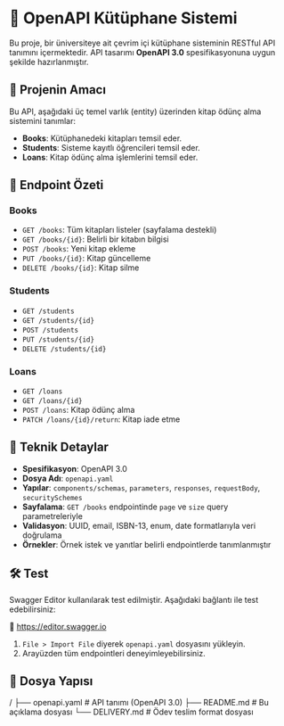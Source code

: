 # 📘 OpenAPI Kütüphane Sistemi

Bu proje, bir üniversiteye ait çevrim içi kütüphane sisteminin RESTful API tanımını içermektedir. API tasarımı **OpenAPI 3.0** spesifikasyonuna uygun şekilde hazırlanmıştır.

## 🎯 Projenin Amacı

Bu API, aşağıdaki üç temel varlık (entity) üzerinden kitap ödünç alma sistemini tanımlar:

- **Books**: Kütüphanedeki kitapları temsil eder.
- **Students**: Sisteme kayıtlı öğrencileri temsil eder.
- **Loans**: Kitap ödünç alma işlemlerini temsil eder.

## 🔗 Endpoint Özeti

### Books

- `GET /books`: Tüm kitapları listeler (sayfalama destekli)
- `GET /books/{id}`: Belirli bir kitabın bilgisi
- `POST /books`: Yeni kitap ekleme
- `PUT /books/{id}`: Kitap güncelleme
- `DELETE /books/{id}`: Kitap silme

### Students

- `GET /students`
- `GET /students/{id}`
- `POST /students`
- `PUT /students/{id}`
- `DELETE /students/{id}`

### Loans

- `GET /loans`
- `GET /loans/{id}`
- `POST /loans`: Kitap ödünç alma
- `PATCH /loans/{id}/return`: Kitap iade etme

## 🧱 Teknik Detaylar

- **Spesifikasyon**: OpenAPI 3.0
- **Dosya Adı**: `openapi.yaml`
- **Yapılar**: `components/schemas`, `parameters`, `responses`, `requestBody`, `securitySchemes`
- **Sayfalama**: `GET /books` endpointinde `page` ve `size` query parametreleriyle
- **Validasyon**: UUID, email, ISBN-13, enum, date formatlarıyla veri doğrulama
- **Örnekler**: Örnek istek ve yanıtlar belirli endpointlerde tanımlanmıştır

## 🛠️ Test

Swagger Editor kullanılarak test edilmiştir. Aşağıdaki bağlantı ile test edebilirsiniz:

🔗 https://editor.swagger.io

1. `File > Import File` diyerek `openapi.yaml` dosyasını yükleyin.
2. Arayüzden tüm endpointleri deneyimleyebilirsiniz.

## 📁 Dosya Yapısı

/
├── openapi.yaml # API tanımı (OpenAPI 3.0)
├── README.md # Bu açıklama dosyası
└── DELIVERY.md # Ödev teslim format dosyası

